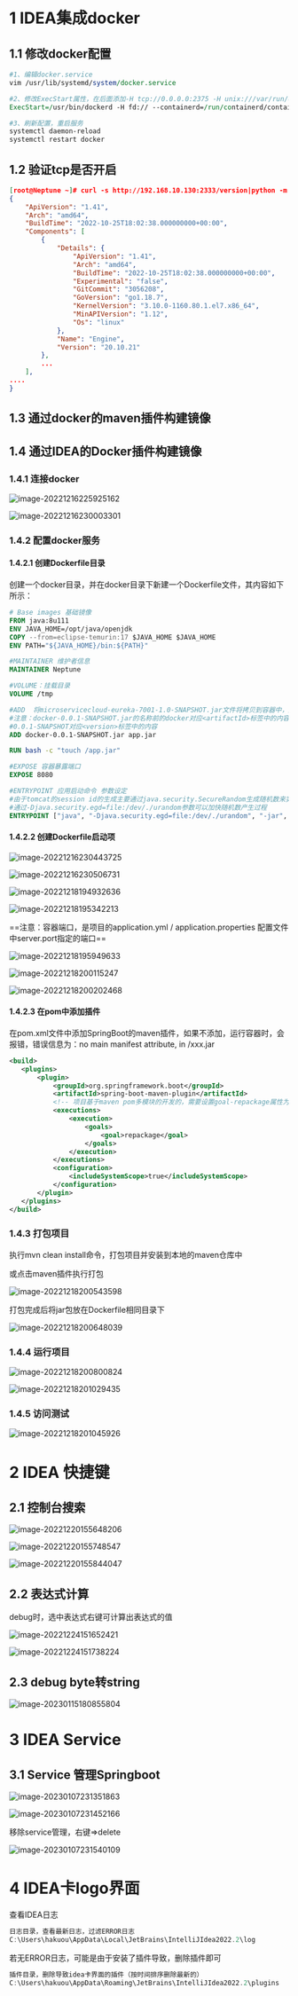# 1 IDEA集成docker

## 1.1 修改docker配置

```perl
#1、编辑docker.service
vim /usr/lib/systemd/system/docker.service

#2、修改ExecStart属性，在后面添加-H tcp://0.0.0.0:2375 -H unix:///var/run/docker.sock
ExecStart=/usr/bin/dockerd -H fd:// --containerd=/run/containerd/containerd.sock -H tcp://0.0.0.0:2375 -H unix:///var/run/docker.sock

#3、刷新配置，重启服务
systemctl daemon-reload
systemctl restart docker
```

## 1.2 **验证tcp是否开启**

```json
[root@Neptune ~]# curl -s http://192.168.10.130:2333/version|python -m json.tool
{
    "ApiVersion": "1.41",
    "Arch": "amd64",
    "BuildTime": "2022-10-25T18:02:38.000000000+00:00",
    "Components": [
        {
            "Details": {
                "ApiVersion": "1.41",
                "Arch": "amd64",
                "BuildTime": "2022-10-25T18:02:38.000000000+00:00",
                "Experimental": "false",
                "GitCommit": "3056208",
                "GoVersion": "go1.18.7",
                "KernelVersion": "3.10.0-1160.80.1.el7.x86_64",
                "MinAPIVersion": "1.12",
                "Os": "linux"
            },
            "Name": "Engine",
            "Version": "20.10.21"
        },
        ...
    ],
....
}
```

## 1.3 通过docker的maven插件构建镜像

## 1.4 通过IDEA的Docker插件构建镜像

### 1.4.1 连接docker

![image-20221216225925162](../images/image-20221216225925162.png)

![image-20221216230003301](../images/image-20221216230003301.png)

### 1.4.2 配置docker服务

#### 1.4.2.1 创建Dockerfile目录

创建一个docker目录，并在docker目录下新建一个Dockerfile文件，其内容如下所示：

```dockerfile
# Base images 基础镜像
FROM java:8u111
ENV JAVA_HOME=/opt/java/openjdk
COPY --from=eclipse-temurin:17 $JAVA_HOME $JAVA_HOME
ENV PATH="${JAVA_HOME}/bin:${PATH}"

#MAINTAINER 维护者信息
MAINTAINER Neptune

#VOLUME：挂载目录
VOLUME /tmp

#ADD  将microservicecloud-eureka-7001-1.0-SNAPSHOT.jar文件将拷贝到容器中，默认拷贝到根路径下
#注意：docker-0.0.1-SNAPSHOT.jar的名称前的docker对应<artifactId>标签中的内容，
#0.0.1-SNAPSHOT对应<version>标签中的内容
ADD docker-0.0.1-SNAPSHOT.jar app.jar

RUN bash -c "touch /app.jar"

#EXPOSE 容器暴露端口
EXPOSE 8080

#ENTRYPOINT 应用启动命令 参数设定
#由于tomcat的session id的生成主要通过java.security.SecureRandom生成随机数来实现，导致启动过程很慢
#通过-Djava.security.egd=file:/dev/./urandom参数可以加快随机数产生过程
ENTRYPOINT ["java", "-Djava.security.egd=file:/dev/./urandom", "-jar", "/app.jar"]
```

#### 1.4.2.2  **创建Dockerfile启动项**

![image-20221216230443725](../images/image-20221216230443725.png)

![image-20221216230506731](../images/image-20221216230506731.png)

![image-20221218194932636](../images/image-20221218194932636.png)

![image-20221218195342213](../images/image-20221218195342213.png)

==注意：容器端口，是项目的application.yml / application.properties 配置文件中server.port指定的端口==

![image-20221218195949633](../images/image-20221218195949633.png)

![image-20221218200115247](../images/image-20221218200115247.png)

![image-20221218200202468](../images/image-20221218200202468.png)

#### 1.4.2.3 在pom中添加插件

在pom.xml文件中添加SpringBoot的maven插件，如果不添加，运行容器时，会报错，错误信息为：no main manifest attribute, in /xxx.jar

```xml
<build>
   <plugins>
       <plugin>
           <groupId>org.springframework.boot</groupId>
           <artifactId>spring-boot-maven-plugin</artifactId>
           <!-- 项目基于maven pom多模块的开发的，需要设置goal-repackage属性为true，否则打包后文件依赖文件没有一起打包，然后镜像内没有可以运行的程序文件 -->
           <executions>
               <execution>
                   <goals>
                       <goal>repackage</goal>
                   </goals>
               </execution>
           </executions>
           <configuration>
               <includeSystemScope>true</includeSystemScope>
           </configuration>
       </plugin>
   </plugins>
</build>
```

### 1.4.3 打包项目

执行mvn clean install命令，打包项目并安装到本地的maven仓库中

或点击maven插件执行打包

![image-20221218200543598](../images/image-20221218200543598.png)

打包完成后将jar包放在Dockerfile相同目录下

![image-20221218200648039](../images/image-20221218200648039.png)

### 1.4.4  运行项目

![image-20221218200800824](../images/image-20221218200800824.png)

![image-20221218201029435](../images/image-20221218201029435.png)

### 1.4.5 访问测试

![image-20221218201045926](../images/image-20221218201045926.png)

# 2 IDEA 快捷键

## 2.1 控制台搜索

![image-20221220155648206](../images/image-20221220155648206.png)

![image-20221220155748547](../images/image-20221220155748547.png)

![image-20221220155844047](../images/image-20221220155844047.png)

## 2.2 表达式计算

debug时，选中表达式右键可计算出表达式的值

![image-20221224151652421](../images/image-20221224151652421.png)

![image-20221224151738224](../images/image-20221224151738224.png)

## 2.3 debug byte转string

![image-20230115180855804](../images/image-20230115180855804.png)

# 3 IDEA Service

## 3.1 Service 管理Springboot

![image-20230107231351863](../images/image-20230107231351863.png)

![image-20230107231452166](../images/image-20230107231452166.png)

移除service管理，右键=>delete

![image-20230107231540109](../images/image-20230107231540109.png)

# 4 IDEA卡logo界面

查看IDEA日志

```powershell
日志目录，查看最新日志，过滤ERROR日志
C:\Users\hakuou\AppData\Local\JetBrains\IntelliJIdea2022.2\log
```

若无ERROR日志，可能是由于安装了插件导致，删除插件即可

```powershell
插件目录，删除导致idea卡界面的插件（按时间排序删除最新的）
C:\Users\hakuou\AppData\Roaming\JetBrains\IntelliJIdea2022.2\plugins
```


